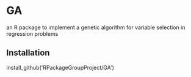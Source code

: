 # GA
an R package to implement a genetic algorithm for variable selection in regression problems

## Installation
install_github('RPackageGroupProject/GA')
